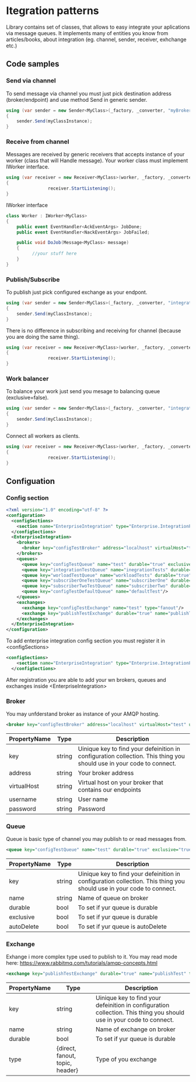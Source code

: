 # Itegration patterns
Library contains set of classes, that allows to easy integrate your aplications via message queues. It implements many of entities you know from articles/books, about integration (eg. channel, sender, receiver, exhchange etc.)

## Code samples


### Send via channel
To send message via channel you must just pick destination address (broker/endpoint) and use method Send in generic sender.

```c#
using (var sender = new Sender<MyClass>(_factory, _converter, "myBroker", "publishEndpoint"))
{
    sender.Send(myClassInstance);
}
```

### Receive from channel
Messages are received by generic receivers that accepts instance of your worker (class that will Handle message). Your worker class must implement IWorker interface.
```c#
using (var receiver = new Receiver<MyClass>(worker, _factory, _converter, "integrationBroker", "integrationTestQueue"))
{
                receiver.StartListening();
}	
```

IWorker interface 
```c#
class Worker : IWorker<MyClass>
{
    public event EventHandler<AckEventArgs> JobDone;
    public event EventHandler<NackEventArgs> JobFailed;

    public void DoJob(Message<MyClass> message)
    {
          //your stuff here     
    }
}
```
### Publish/Subscribe
To publish just pick configured exchange as your endpont. 
```c#
using (var sender = new Sender<MyClass>(_factory, _converter, "integrationBroker", "publishTestExchange"))
{
    sender.Send(myClassInstance);
}
```

There is no difference in subscribing and receiving for channel (because you are doing the same thing).
```c#
using (var receiver = new Receiver<MyClass>(worker, _factory, _converter, "integrationBroker", "subscribeQueue"))
{
                receiver.StartListening();
}	
```

### Work balancer
To balance your work just send you mesage to balancing queue (exclusive=false). 

```c#
using (var sender = new Sender<MyClass>(_factory, _converter, "integrationBroker", "balacerQueue"))
{
    sender.Send(myClassInstance);
}
```

Connect all workers as clients.
```c#
using (var receiver = new Receiver<MyClass>(worker, _factory, _converter, "integrationBroker", "balacerQueue"))
{
                receiver.StartListening();
}	
```

## Configuation

### Config section

```xml
<?xml version="1.0" encoding="utf-8" ?>
<configuration>
  <configSections>
    <section name="EnterpriseIntegration" type="Enterprise.IntegrationPatterns.RabbitMq.Configuration.EnterpriseIntegration, Enterprise.IntegrationPatterns.RabbitMq" />
  </configSections>
  <EnterpriseIntegration>
    <brokers>
      <broker key="configTestBroker" address="localhost" virtualHost="test" username="testUser" password="testPass"/>
    </brokers>
    <queues>
      <queue key="configTestQueue" name="test" durable="true" exclusive="true" autoDelete="true"/>
      <queue key="integrationTestQueue" name="inegrationTests" durable="true" autoDelete="false"/>
      <queue key="worloadTestQueue" name="workloadTests" durable="true" autoDelete="false"/>
      <queue key="subscriberOneTestQueue" name="subscriberOne" durable="true" autoDelete="false"/>
      <queue key="subscriberTwoTestQueue" name="subscriberTwo" durable="true" autoDelete="false"/>
      <queue key="configTestDefaultQueue" name="defaultTest"/>
    </queues>
    <exchanges>
      <exchange key="configTestExchange" name="test" type="fanout"/>
      <exchange key="publishTestExchange" durable="true" name="publishTest" type="fanout"/>
    </exchanges>
  </EnterpriseIntegration>
</configuration>
```
To add enterprise integration config section you must register it in \<configSections>
```xml
<configSections>
    <section name="EnterpriseIntegration" type="Enterprise.IntegrationPatterns.RabbitMq.Configuration.EnterpriseIntegration, Enterprise.IntegrationPatterns.RabbitMq" />
  </configSections>
``` 
After registration you are able to add your wn brokers, queues and exchanges inside \<EnterpriseIntegration>
### Broker
You may unfderstand broker as instance of your AMQP hosting.
```xml
<broker key="configTestBroker" address="localhost" virtualHost="test" username="testUser" password="testPass"/>
```
|PropertyName|Type|Description|
|---|---|---|
|key|string|Uinique key to find your defeinition in configuration collection. This thing you should use in your code to connect.|
|address|string|Your broker address|
|virtualHost|string|Virtual host on your broker that contains our endpoints| 
|username|string|User name|
|password|string|Password|

### Queue
Queue is basic type of channel you may publish to or read messages from. 
```xml
<queue key="configTestQueue" name="test" durable="true" exclusive="true" autoDelete="true"/>
```

|PropertyName|Type|Description|
|---|---|---|
|key|string|Uinique key to find your defeinition in configuration collection. This thing you should use in your code to connect.|
|name|string|Name of queue on broker|
|durable|bool|To set if yur queue is durable| 
|exclusive|bool|To set if yur queue is durable|
|autoDelete|bool|To set if yur queue is autoDelete|
### Exchange
Exhange i more complex type used to publish to it. You may read mode here: https://www.rabbitmq.com/tutorials/amqp-concepts.html
```xml
<exchange key="publishTestExchange" durable="true" name="publishTest" type="fanout"/>
```

|PropertyName|Type|Description|
|---|---|---|
|key|string|Uinique key to find your defeinition in configuration collection. This thing you should use in your code to connect.|
|name|string|Name of exchange on broker|
|durable|bool|To set if yur queue is durable| 
|type|{direct, fanout, topic, header}|Type of you exchange|
